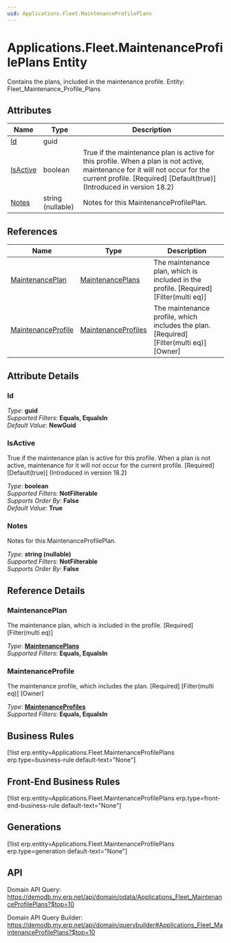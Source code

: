 ```yaml
---
uid: Applications.Fleet.MaintenanceProfilePlans
---
```

# Applications.Fleet.MaintenanceProfilePlans Entity

Contains the plans, included in the maintenance profile. Entity: Fleet_Maintenance_Profile_Plans

## Attributes

| Name | Type | Description |
| ---- | ---- | --- |
| [Id](Applications.Fleet.MaintenanceProfilePlans.md#id) | guid |  
| [IsActive](Applications.Fleet.MaintenanceProfilePlans.md#isactive) | boolean | True if the maintenance plan is active for this profile. When a plan is not active, maintenance for it will not occur for the current profile. [Required] [Default(true)] (Introduced in version 18.2) 
| [Notes](Applications.Fleet.MaintenanceProfilePlans.md#notes) | string (nullable) | Notes for this MaintenanceProfilePlan. 

## References

| Name | Type | Description |
| ---- | ---- | --- |
| [MaintenancePlan](Applications.Fleet.MaintenanceProfilePlans.md#maintenanceplan) | [MaintenancePlans](Applications.Fleet.MaintenancePlans.md) | The maintenance plan, which is included in the profile. [Required] [Filter(multi eq)] |
| [MaintenanceProfile](Applications.Fleet.MaintenanceProfilePlans.md#maintenanceprofile) | [MaintenanceProfiles](Applications.Fleet.MaintenanceProfiles.md) | The maintenance profile, which includes the plan. [Required] [Filter(multi eq)] [Owner] |


## Attribute Details

### Id

_Type_: **guid**  
_Supported Filters_: **Equals, EqualsIn**  
_Default Value_: **NewGuid**  

### IsActive

True if the maintenance plan is active for this profile. When a plan is not active, maintenance for it will not occur for the current profile. [Required] [Default(true)] (Introduced in version 18.2)

_Type_: **boolean**  
_Supported Filters_: **NotFilterable**  
_Supports Order By_: **False**  
_Default Value_: **True**  

### Notes

Notes for this MaintenanceProfilePlan.

_Type_: **string (nullable)**  
_Supported Filters_: **NotFilterable**  
_Supports Order By_: **False**  


## Reference Details

### MaintenancePlan

The maintenance plan, which is included in the profile. [Required] [Filter(multi eq)]

_Type_: **[MaintenancePlans](Applications.Fleet.MaintenancePlans.md)**  
_Supported Filters_: **Equals, EqualsIn**  

### MaintenanceProfile

The maintenance profile, which includes the plan. [Required] [Filter(multi eq)] [Owner]

_Type_: **[MaintenanceProfiles](Applications.Fleet.MaintenanceProfiles.md)**  
_Supported Filters_: **Equals, EqualsIn**  



## Business Rules

[!list erp.entity=Applications.Fleet.MaintenanceProfilePlans erp.type=business-rule default-text="None"]

## Front-End Business Rules

[!list erp.entity=Applications.Fleet.MaintenanceProfilePlans erp.type=front-end-business-rule default-text="None"]

## Generations

[!list erp.entity=Applications.Fleet.MaintenanceProfilePlans erp.type=generation default-text="None"]

## API

Domain API Query:
<https://demodb.my.erp.net/api/domain/odata/Applications_Fleet_MaintenanceProfilePlans?$top=10>

Domain API Query Builder:
<https://demodb.my.erp.net/api/domain/querybuilder#Applications_Fleet_MaintenanceProfilePlans?$top=10>

